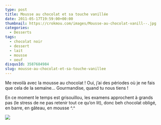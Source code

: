 ```yaml
---
type: post
title: Mousse au chocolat et sa touche vanillée
date: 2011-05-17T19:59:00+00:00
thumbnail: https://crokmou.com/images/Mousse-au-chocolat-vanill--.jpg
categories: 
  - Desserts
tags: 
  - chocolat noir
  - dessert
  - lait
  - mousse
  - oeuf
disqusId: 3587684984
slug: mousse-au-chocolat-et-sa-touche-vanillee
---
```


Me revoilà avec la mousse au chocolat ! Oui, j’ai des périodes où je ne fais que cela de la semaine… Gourmandise, quand tu nous tiens !

En ce moment le temps est grisouillou, les examens approchent à grands pas (le stress de ne pas retenir tout ce qu’on lit), donc beh chocolat obligé, en barre, en gâteau, en mousse ^.^

[![](http://4.bp.blogspot.com/-bXES67U_fjg/TsFxmeL-4vI/AAAAAAAABJg/Znyob7y7zZw/s1600/Mousse+choco+vanille.jpg)](http://4.bp.blogspot.com/-bXES67U_fjg/TsFxmeL-4vI/AAAAAAAABJg/Znyob7y7zZw/s1600/Mousse+choco+vanille.jpg)

